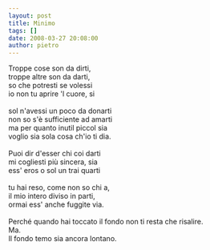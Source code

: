```yaml
---
layout: post
title: Minimo
tags: []
date: 2008-03-27 20:08:00
author: pietro
---
```

Troppe cose son da dirti,<br/>troppe altre son da darti,<br/>so che potresti se volessi<br/>io non tu aprire 'l cuore, si<br/><br/>sol n'avessi un poco da donarti<br/>non so s'è sufficiente ad amarti<br/>ma per quanto inutil piccol sia<br/>voglio sia sola cosa ch'io ti dia.<br/><br/>Puoi dir d'esser chi coi darti<br/>mi cogliesti più sincera, sia<br/>ess' eros o sol un trai quarti<br/><br/>tu hai reso, come non so chi a,<br/>il mio intero diviso in parti,<br/>ormai ess' anche fuggite via.<br/><br/><span>Perché quando hai toccato il fondo non ti resta che risalire.<br/>Ma.<br/>Il fondo temo sia ancora lontano.</span>
